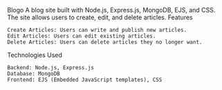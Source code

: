 Blogo
A blog site built with Node.js, Express.js, MongoDB, EJS, and CSS. The site allows users to create, edit, and delete articles.
Features

    Create Articles: Users can write and publish new articles.
    Edit Articles: Users can edit existing articles.
    Delete Articles: Users can delete articles they no longer want.

Technologies Used

    Backend: Node.js, Express.js
    Database: MongoDB
    Frontend: EJS (Embedded JavaScript templates), CSS
